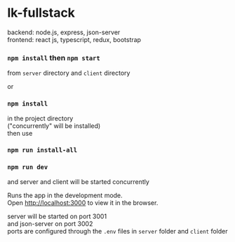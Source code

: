 # lk-fullstack

backend: node.js, express, json-server \
frontend: react js, typescript, redux, bootstrap



### `npm install` then `npm start`
from `server` directory and `client` directory

or

### `npm install`
in the project directory \
("concurrently" will be installed) \
then use
### `npm run install-all`
### `npm run dev` 
and server and client will be started concurrently 

Runs the app in the development mode.\
Open [http://localhost:3000](http://localhost:3000) to view it in the browser. 


server will be started on port 3001 \
and json-server on port 3002 \
ports are configured through the `.env` files in `server` folder and `client` folder 
